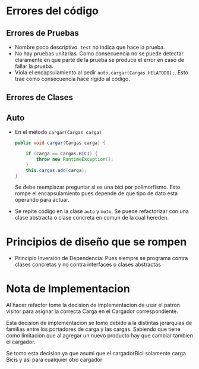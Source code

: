 # Errores del código



## Errores de Pruebas

* Nombre poco descriptivo. `test` no indica que hace la prueba.
* No hay pruebas unitarias. Como consecuencia no se puede detectar claramente en que parte de la prueba se produce el error en caso de fallar la prueba.
* Viola el encapsulamiento al pedir `auto.cargar(Cargas.HELATODO);`. Esto trae como consecuencia hace rígido al código. 



##  Errores de Clases

## Auto

* En el método `cargar(Cargas carga)`

  ```java
  public void cargar(Cargas carga) {
  
      if (carga == Cargas.BICI) {
          throw new RuntimeException();
      }
      this.cargas.add(carga);
  }
  ```

  Se debe reemplazar preguntar si es una bici por polimorfismo. Esto rompe el encapsulamiento pues depende de que tipo de dato esta operando para actuar.

* Se repite código en la clase `auto` y `moto`. Se puede refactorizar con una clase abstracta o clase concreta en comun de la cual hereden.

# Principios de diseño que se rompen

* Principio Inversión de Dependencia: Pues siempre se programa contra clases concretas y no contra interfaces o clases abstractas





# Nota de Implementacion



Al hacer refactor tome la decision de implementacion de usar el patron visitor para asignar la correcta Carga en el Cargador correspondiente.

Esta decision de implementacion se tomo debido a la distintas jerarquias de familias entre los portadores de carga y las cargas. Sabiendo que tiene como limitacion que al agregar un nuevo producto hay que cambiar tambien el cargador.



Se tomo esta decision ya que asumi que el cargadorBici solamente carga Bicis y asi para cualquier otro cargador